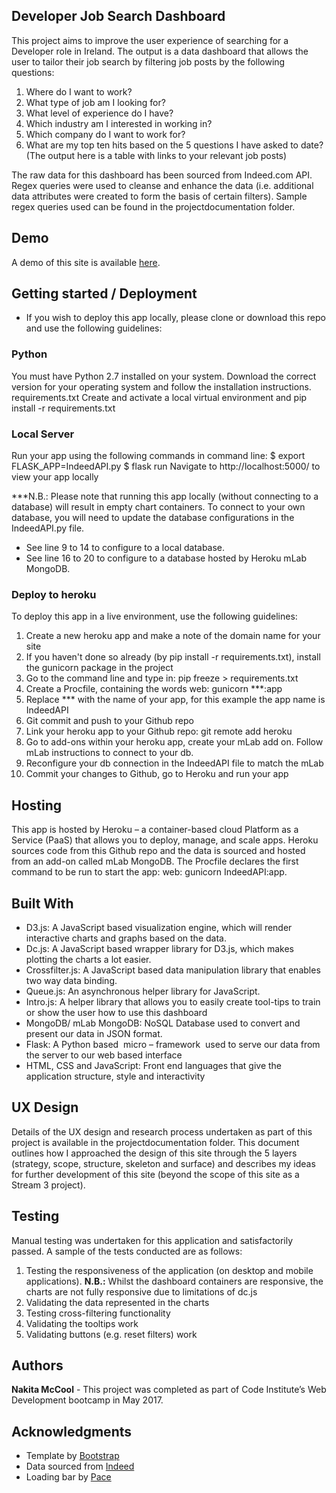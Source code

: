 ## Developer Job Search Dashboard 

This project aims to improve the user experience of searching for a Developer role in Ireland. The output is a data dashboard
 that allows the user to tailor their job search by filtering job posts by the following questions:
1.	Where do I want to work?
2.	What type of job am I looking for?
3.	What level of experience do I have?
4.	Which industry am I interested in working in?
5.	Which company do I want to work for?
6.	What are my top ten hits based on the 5 questions I have asked to date? (The output here is a table with links to your 
relevant job posts)

The raw data for this dashboard has been sourced from Indeed.com API. Regex queries were used to cleanse and enhance the data 
(i.e. additional data attributes were created to form the basis of certain filters). Sample regex queries used can be found in 
the projectdocumentation folder.

## Demo

A demo of this site is available [here](https://nmc17-devjob-dashboard.herokuapp.com/).

## Getting started / Deployment

* If you wish to deploy this app locally, please clone or download this repo and use the following guidelines:

### Python
You must have Python 2.7 installed on your system. Download the correct version for your operating system and follow the installation instructions.
requirements.txt
Create and activate a local virtual environment and pip install -r requirements.txt

### Local Server
Run your app using the following commands in command line:
$ export FLASK_APP=IndeedAPI.py
$ flask run
Navigate to http://localhost:5000/ to view your app locally

***N.B.: Please note that running this app locally (without connecting to a database) will result in empty chart containers. To connect to your own database, you will need to update the database configurations in the IndeedAPI.py file. 
- See line 9 to 14 to configure to a local database.
- See line 16 to 20 to configure to a database hosted by Heroku mLab MongoDB.


### Deploy to heroku
To deploy this app in a live environment, use the following guidelines:

1. Create a new heroku app and make a note of the domain name for your site
2. If you haven't done so already (by pip install -r requirements.txt), install the gunicorn package in the project
3. Go to the command line and type in: pip freeze > requirements.txt
4. Create a Procfile, containing the words web: gunicorn ***:app
5. Replace *** with the name of your app, for this example the app name is IndeedAPI
6. Git commit and push to your Github repo
7. Link your heroku app to your Github repo: git remote add heroku <git-url-for-your-app>
8. Go to add-ons within your heroku app, create your mLab add on. Follow mLab instructions to connect to your db.
9. Reconfigure your db connection in the IndeedAPI file to match the mLab
10. Commit your changes to Github, go to Heroku and run your app


## Hosting

This app is hosted by Heroku – a container-based cloud Platform as a Service (PaaS) that allows you to deploy, manage, 
and scale apps. Heroku sources code from this Github repo and the data is sourced and hosted from an add-on called mLab MongoDB. 
The Procfile declares the first command to be run to start the app: web: gunicorn IndeedAPI:app.

## Built With

* D3.js: A JavaScript based visualization engine, which will render interactive charts and graphs based on the data.
* Dc.js: A JavaScript based wrapper library for D3.js, which makes plotting the charts a lot easier.
* Crossfilter.js: A JavaScript based data manipulation library that enables two way data binding.
* Queue.js: An asynchronous helper library for JavaScript.
* Intro.js: A helper library that allows you to easily create tool-tips to train or show the user how to use this dashboard
* MongoDB/ mLab MongoDB: NoSQL Database used to convert and present our data in JSON format.
* Flask: A Python based  micro – framework  used to serve our data from the server to our web based interface
* HTML, CSS and JavaScript: Front end languages that give the application structure, style and interactivity

## UX Design

Details of the UX design and research process undertaken as part of this project is available in the 
projectdocumentation folder. This document outlines how I approached the design of this site through the 
5 layers (strategy, scope, structure, skeleton and surface) and describes 
my ideas for further development of this site (beyond the scope of this site as a Stream 3 project).

## Testing

Manual testing was undertaken for this application and satisfactorily passed. A sample of the tests conducted are as follows:
1.	Testing the responsiveness of the application (on desktop and mobile applications). **N.B.:** Whilst the dashboard 
containers are responsive, the charts are not fully responsive due to limitations of dc.js
2.	Validating the data represented in the charts
3.	Testing cross-filtering functionality
3.	Validating the tooltips work
4.	Validating buttons (e.g. reset filters) work


## Authors

**Nakita McCool** - This project was completed as part of Code Institute’s Web Development bootcamp in May 2017.

## Acknowledgments

* Template by [Bootstrap](https://startbootstrap.com/)
* Data sourced from [Indeed](https://www.indeed.com/publisher)
* Loading bar by [Pace](http://github.hubspot.com/pace/docs/welcome/)


